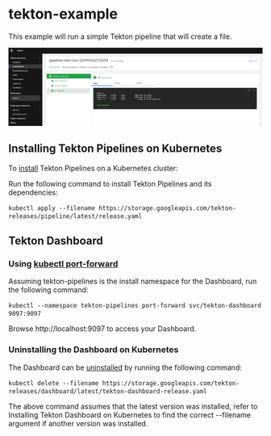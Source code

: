 # tekton-example

This example will run a simple Tekton pipeline that will create a file.

![pipeline-test-run](./docs/images/pipeline-test-run.PNG)

## Installing Tekton Pipelines on Kubernetes

To [install](https://github.com/tektoncd/pipeline/blob/master/docs/install.md#installing-tekton-pipelines-on-kubernetes) Tekton Pipelines on a Kubernetes cluster:

Run the following command to install Tekton Pipelines and its dependencies:

```
kubectl apply --filename https://storage.googleapis.com/tekton-releases/pipeline/latest/release.yaml
```

## Tekton Dashboard

### Using [kubectl port-forward](https://github.com/tektoncd/dashboard/blob/master/docs/install.md#using-kubectl-port-forward)

Assuming tekton-pipelines is the install namespace for the Dashboard, run the following command:

```
kubectl --namespace tekton-pipelines port-forward svc/tekton-dashboard 9097:9097
```

Browse http://localhost:9097 to access your Dashboard.

### Uninstalling the Dashboard on Kubernetes

The Dashboard can be [uninstalled](https://github.com/tektoncd/dashboard/blob/master/docs/install.md) by running the following command:

```
kubectl delete --filename https://storage.googleapis.com/tekton-releases/dashboard/latest/tekton-dashboard-release.yaml
```

The above command assumes that the latest version was installed, refer to Installing Tekton Dashboard on Kubernetes to find the correct --filename argument if another version was installed.
